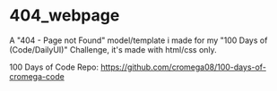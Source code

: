 # 404_webpage

A "404 - Page not Found" model/template i made for my "100 Days of (Code/DailyUI)" Challenge, it's made with html/css only.

100 Days of Code Repo: https://github.com/cromega08/100-days-of-cromega-code

